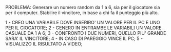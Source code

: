 PROBLEMA: Generare un numero random da 1 a 6, sia per il giocatore sia per il computer. Stabilire il vincitore, in base a chi fa il punteggio più alto.

1 - CREO UNA VARIABILE DOVE INSERIRO' UN VALORE PER IL PC E UNO PER IL GIOCATORE;
2 - GENERO IN ENTRAMBE LE VARIABILI UN VALORE CASUALE DA 1 A 6;
3 - CONFRONTO I DUE NUMERI, QUELLO PIU' GRANDE SARA' IL VINCITORE;
4 - IN CASO DI PAREGGIO VINCE IL PC;
5 - VISUALIZZO IL RISULTATO A VIDEO;